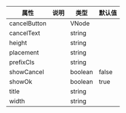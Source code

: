 属性 | 说明 | 类型 | 默认值 
------ | ------ | ------ | ---
cancelButton||VNode|
cancelText||string|
height||string|
placement||string|
prefixCls||string|
showCancel||boolean|false
showOk||boolean|true
title||string|
width||string|